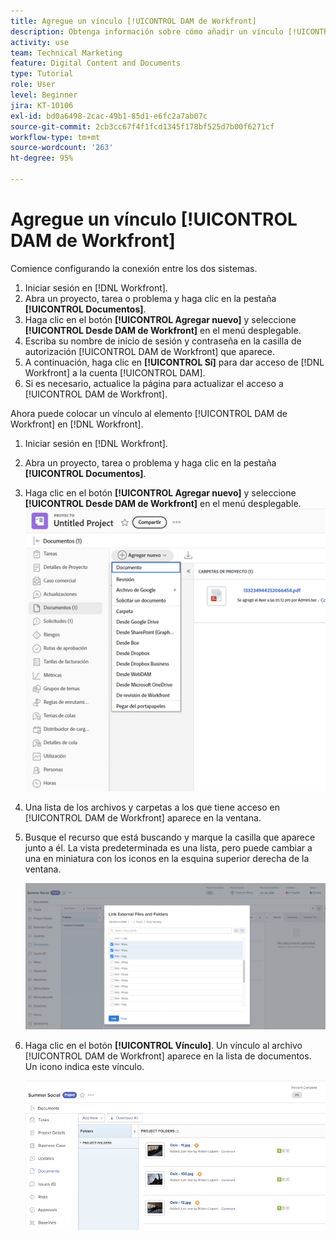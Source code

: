 ```yaml
---
title: Agregue un vínculo [!UICONTROL DAM de Workfront]
description: Obtenga información sobre cómo añadir un vínculo [!UICONTROL DAM de Workfront] en Workfront para que pueda vincular [!UICONTROL DAM] al proyecto, la tarea o el problema en Workfront.
activity: use
team: Technical Marketing
feature: Digital Content and Documents
type: Tutorial
role: User
level: Beginner
jira: KT-10106
exl-id: bd0a6498-2cac-49b1-85d1-e6fc2a7ab07c
source-git-commit: 2cb3cc67f4f1fcd1345f178bf525d7b00f6271cf
workflow-type: tm+mt
source-wordcount: '263'
ht-degree: 95%

---
```


# Agregue un vínculo [!UICONTROL DAM de Workfront]

Comience configurando la conexión entre los dos sistemas.

1. Iniciar sesión en [!DNL Workfront].
1. Abra un proyecto, tarea o problema y haga clic en la pestaña **[!UICONTROL Documentos]**.
1. Haga clic en el botón **[!UICONTROL Agregar nuevo]** y seleccione **[!UICONTROL Desde DAM de Workfront]** en el menú desplegable.
1. Escriba su nombre de inicio de sesión y contraseña en la casilla de autorización [!UICONTROL DAM de Workfront] que aparece.
1. A continuación, haga clic en **[!UICONTROL Sí]** para dar acceso de [!DNL Workfront] a la cuenta [!UICONTROL DAM].
1. Si es necesario, actualice la página para actualizar el acceso a [!UICONTROL DAM de Workfront].

Ahora puede colocar un vínculo al elemento [!UICONTROL DAM de Workfront] en [!DNL Workfront].

1. Iniciar sesión en [!DNL Workfront].
1. Abra un proyecto, tarea o problema y haga clic en la pestaña **[!UICONTROL Documentos]**.
1. Haga clic en el botón **[!UICONTROL Agregar nuevo]** y seleccione **[!UICONTROL Desde DAM de Workfront]** en el menú desplegable.
   ![Una imagen de la opción [!UICONTROL Desde DAM de Workfront] en el menú desplegable [!UICONTROL Agregar nuevo]](assets/01-contributor-from-workfront-dam.png)
1. Una lista de los archivos y carpetas a los que tiene acceso en [!UICONTROL DAM de Workfront] aparece en la ventana.

1. Busque el recurso que está buscando y marque la casilla que aparece junto a él. La vista predeterminada es una lista, pero puede cambiar a una en miniatura con los iconos en la esquina superior derecha de la ventana.

   ![Una imagen de recursos seleccionados en una ventana emergente](assets/02-contributor-select-files-in-dam.png)

1. Haga clic en el botón **[!UICONTROL Vínculo]**. Un vínculo al archivo [!UICONTROL DAM de Workfront] aparece en la lista de documentos. Un icono indica este vínculo.

   ![Una imagen de los vínculos a los archivos [!UICONTROL DAM de Workfront] que aparecen en la lista de documentos de [!DNL Workfront].](assets/03-contributor-linked-in-wf.png)
